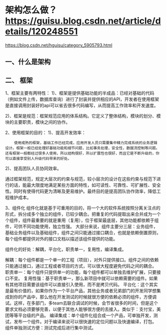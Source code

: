 # 架构怎么做？ https://guisu.blog.csdn.net/article/details/120248551



https://blog.csdn.net/hguisu/category_5905793.html

## 一、什么是架构

## 二、 框架

1、框架主要有两特性：
1)、框架是提供基础功能的半成品：已经对基础的代码（例如文件上传，数据库查询）进行了封装并提供相应的API，开发者在使用框架是直接调用封装好的api可以省去很多代码编写，从而提高工作效率和开发速度。

2)、框架是规范：框架规范应用的体系结构。它定义了整体结构，模块的划分、模块的主要职责，模块之间的协作。

2、使用框架的目的：
1)、提高开发效率：

        使用成熟的框架，基础工作已经完成，应用开发人员只需要集中精力完成系统的业务逻辑设计。框架一般已经处理好基础功能和细节问题，比如事务处理，安全性，数据流控制等问题。还有框架一般都经过很多人使用，所以结构很好，所以扩展性也很好，而且它是不断升级的，你可以直接享受别人升级代码带来的好处。

2)、提高团队人员协同效率。

通过框架规范，规定大层次的约束与规范，较小层次的设计在这些约束与规范下进行的话，能最大限度地满足某些方面的特性，如可读性、可靠性、可扩展性、安全性。同时有使得代码更为清晰及更易维护。最终目的是提高团队协作效率，降低工程维护成本。

3、组件化
组件化就是基于可重用的目的，将一个大的软件系统按照分离关注点的形式，拆分成多个独立的组件，已较少耦合。把重复的代码提取出来合并成为一个个组件，组件最重要的就是重用（复用），位于框架最底层，其他功能都依赖于组件，可供不同功能使用，独立性强。
大部分来说，组件主要分三层：业务组件，基础业务组件以及基础组件，组件之间只能通过接口耦合，也就是依赖倒置原则，每个组件都提供对外的接口文档以描述该组件提供的功能。



组件化的好处：解耦，平台化，职责单一，复用性，编译集成。

解耦：每个组件都是一个单一的工程（项目），对外只提供接口。组件之间的依赖只能通过接口，通过工程或者项目的方式，可以很大程度避免代码之间的耦合。
职责单一：每个组件只提供单一的功能，每个组件都可以单独去维护扩展，只要接口不变。
复用性强：基于职责单一，那么新项目中就可以依赖需要的组件。如果有其他项目需要该组件可以直接引入使用，而不是拷贝代码。
平台化：这个其实是最有价值的，如果你作为一个平台产品，其他业务或者兄弟部门的开发同学想集成到你的产品中，那么他在开发测试的时候就很方便的依赖必须的组件，方便调试。这样，在多部门，多team去联合调试的时候，会节省很多的时间，但是这个要求文档必须要够完善，以便于其他人能够很方便的去接入。类似于：支付宝，美团等等平台级的产品。
编译集成：单个组件化组合成一个产品，可单独开发，测试，发布一个组件。对于编译来说可以很快速的定位问题以及快速编译，打包。
组件单独测试方便：测试完成后进行集中测试。 